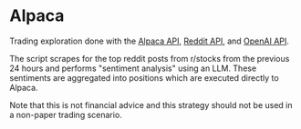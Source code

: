 # Alpaca

Trading exploration done with the [Alpaca API](https://docs.alpaca.markets/), [Reddit API](https://www.reddit.com/dev/api/), and [OpenAI API](https://platform.openai.com/docs/overview).

The script scrapes for the top reddit posts from r/stocks from the previous 24 hours and performs "sentiment analysis" using an LLM. These sentiments are aggregated into positions which are executed directly to Alpaca. 

Note that this is not financial advice and this strategy should not be used in a non-paper trading scenario.